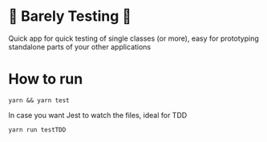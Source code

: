 # :rocket: Barely Testing :microscope:
Quick app for quick testing of single classes (or more), easy for prototyping standalone parts of your other applications

# How to run

    yarn && yarn test

In case you want Jest to watch the files, ideal for TDD

    yarn run testTDD